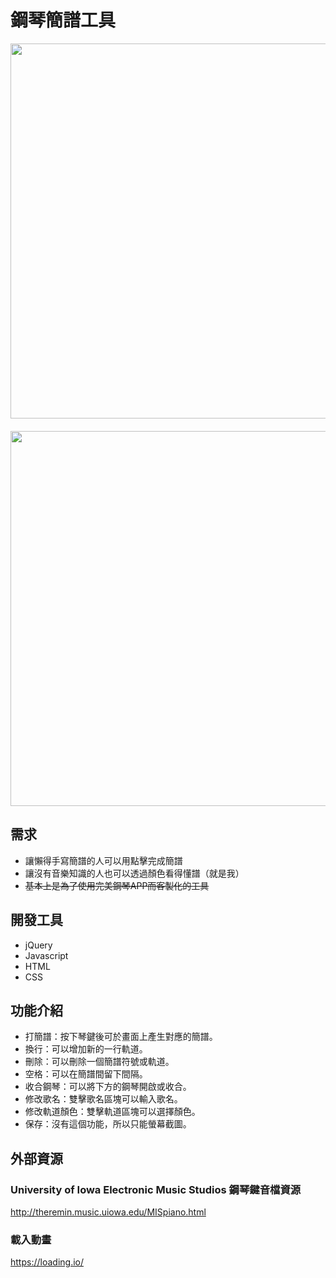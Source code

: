 ﻿# 鋼琴簡譜工具
<img src="https://i.imgur.com/AXnU5WV.png" width="600" style="padding-bottom: 20px;">

<img src="https://i.imgur.com/0SGk4fg.png" width="600">

## 需求
* 讓懶得手寫簡譜的人可以用點擊完成簡譜
* 讓沒有音樂知識的人也可以透過顏色看得懂譜（就是我）
* ~~基本上是為了使用完美鋼琴APP而客製化的工具~~

## 開發工具
* jQuery
* Javascript
* HTML
* CSS

## 功能介紹
* 打簡譜：按下琴鍵後可於畫面上產生對應的簡譜。
* 換行：可以增加新的一行軌道。
* 刪除：可以刪除一個簡譜符號或軌道。
* 空格：可以在簡譜間留下間隔。
* 收合鋼琴：可以將下方的鋼琴開啟或收合。
* 修改歌名：雙擊歌名區塊可以輸入歌名。
* 修改軌道顏色：雙擊軌道區塊可以選擇顏色。
* 保存：沒有這個功能，所以只能螢幕截圖。


## 外部資源
### University of Iowa Electronic Music Studios 鋼琴鍵音檔資源
http://theremin.music.uiowa.edu/MISpiano.html

### 載入動畫
https://loading.io/